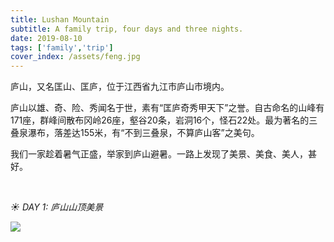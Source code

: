 ```yaml
---
title: Lushan Mountain
subtitle: A family trip, four days and three nights.
date: 2019-08-10
tags: ['family','trip']
cover_index: /assets/feng.jpg
---
```


庐山，又名匡山、匡庐，位于江西省九江市庐山市境内。

庐山以雄、奇、险、秀闻名于世，素有“匡庐奇秀甲天下”之誉。自古命名的山峰有171座，群峰间散布冈岭26座，壑谷20条，岩洞16个，怪石22处。最为著名的三叠泉瀑布，落差达155米，有“不到三叠泉，不算庐山客”之美句。

我们一家趁着暑气正盛，举家到庐山避暑。一路上发现了美景、美食、美人，甚好。

<br>

*☀ DAY 1: 庐山山顶美景*

<img src="/assets/lu2.jpg">